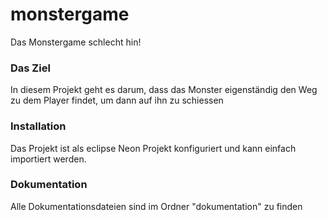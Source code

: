 # monstergame
Das Monstergame schlecht hin!

### Das Ziel
In diesem Projekt geht es darum, dass das Monster eigenständig den Weg zu dem Player findet, um dann auf ihn zu schiessen

### Installation
Das Projekt ist als eclipse Neon Projekt konfiguriert und kann einfach importiert werden.

### Dokumentation
Alle Dokumentationsdateien sind im Ordner "dokumentation" zu finden
